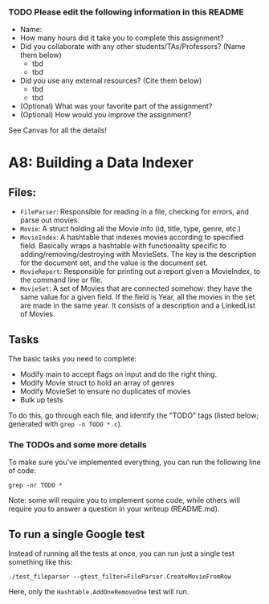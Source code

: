 ### TODO Please edit the following information in this README

- Name:
- How many hours did it take you to complete this assignment?
- Did you collaborate with any other students/TAs/Professors? (Name them below)
  - tbd
  - tbd
- Did you use any external resources? (Cite them below)
  - tbd
  - tbd
- (Optional) What was your favorite part of the assignment?
- (Optional) How would you improve the assignment?

See Canvas for all the details! 

# A8: Building a Data Indexer

## Files: 
* ```FileParser```: Responsible for reading in a file, checking for errors, and parse out movies.
* ```Movie```: A struct holding all the Movie info (id, title, type, genre, etc.)
* ```MovieIndex```: A hashtable that indexes movies according to specified field. Basically wraps a hashtable with functionality specific to adding/removing/destroying with MovieSets. The key is the description for the document set, and the value is the document set.
* ```MovieReport```: Responsible for printing out a report given a MovieIndex, to the command line or file.
* ```MovieSet```: A set of Movies that are connected somehow: they have the same value for a given field. If the field is Year, all the movies in the set are made in the same year. It consists of a description and a LinkedList of Movies.

## Tasks 

The basic tasks you need to complete:

* Modify main to accept flags on input and do the right thing.
* Modify Movie struct to hold an array of genres
* Modify MovieSet to ensure no duplicates of movies
* Bulk up tests

To do this, go through each file, and identify the "TODO" tags (listed below; generated with ```grep -n TODO *.c```). 

### The TODOs and some more details

To make sure you've implemented everything, you can run the following line of code: 

```
grep -nr TODO *
```

Note: some will require you to implement some code, while others will require you to answer a question in your writeup (README.md). 

## To run a single Google test

Instead of running all the tests at once, you can run just a single test something like this: 

```
./test_fileparser --gtest_filter=FileParser.CreateMovieFromRow
```

Here, only the ```Hashtable.AddOneRemoveOne``` test will run. 
